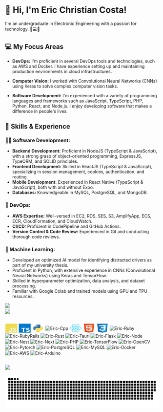 # 👋 Hi, I'm Eric Christian Costa!
I'm an undergraduate in Electronic Engineering with a passion for technology. 🤖💻🔌

## 💻 My Focus Areas
- **DevOps:** I'm proficient in several DevOps tools and technologies, such as AWS and Docker. I have experience setting up and maintaining production environments in cloud infrastructures.

- **Computer Vision:** I worked with Convolutional Neural Networks (CNNs) using Keras to solve complex computer vision tasks.

- **Software Development:** I'm experienced with a variety of programming languages and frameworks such as JavaScript, TypeScript, PHP, Python, React, and Node.js. I enjoy developing software that makes a difference in people's lives.

## 🚀 Skills & Experience

### 👨‍💻 Software Development:

- **Backend Development:** Proficient in NodeJS (TypeScript & JavaScript), with a strong grasp of object-oriented programming, ExpressJS, TypeORM, and SOLID principles.
- **Frontend Development:** Skilled in ReactJS (TypeScript & JavaScript), specializing in session management, cookies, authentication, and routing.
- **Mobile Development:** Experienced in React Native (TypeScript & JavaScript), both with and without Expo.
- **Databases:** Knowledgeable in MySQL, PostgreSQL, and MongoDB.

### 🔧 DevOps:

- **AWS Expertise:** Well-versed in EC2, RDS, SES, S3, AmplifyApp, ECS, ECR, CloudFormation, and CloudWatch.
- **CI/CD:** Proficient in CodePipeline and GitHub Actions.
- **Version Control & Code Review:** Experienced in Git and conducting thorough code reviews.

### 🤖 Machine Learning:

- Developed an optimized AI model for identifying distracted drivers as part of my university thesis.
- Proficient in Python, with extensive experience in CNNs (Convolutional Neural Networks) using Keras and TensorFlow.
- Skilled in hyperparameter optimization, data analysis, and dataset processing.
- Familiar with Google Colab and trained models using GPU and TPU resources.

<div style = "display:flex; flex-direction: column">
  <a href="https://github.com/EricCostaDev">
  <img height="180em" src="https://github-readme-stats.vercel.app/api?username=EricCostaDev&show_icons=true&theme=dracula&include_all_commits=true&count_private=true"/>
  </a>
  <a href="https://github.com/EricCostaDev">
  <img height="180em"  src="https://github-readme-stats.vercel.app/api/top-langs/?username=EricCostaDev&layout=compact&langs_count=7&theme=dracula"/>
  </a>
</div>

 ##

<div style="display: inline_block">
  <img align="center" alt="Eric-Js" height="30" width="40" src="https://raw.githubusercontent.com/devicons/devicon/master/icons/javascript/javascript-plain.svg">
  <img align="center" alt="Eric-Ts" height="30" width="40" src="https://raw.githubusercontent.com/devicons/devicon/master/icons/typescript/typescript-plain.svg">
  <img align="center" alt="Eric-Python" height="30" width="40" src="https://raw.githubusercontent.com/devicons/devicon/master/icons/python/python-original.svg">
  <img align="center" alt="Eric-Cpp" height="30" width="40" src="https://cdn.jsdelivr.net/gh/devicons/devicon/icons/cplusplus/cplusplus-original.svg">
  <img align="center" alt="Eric-React" height="30" width="40" src="https://raw.githubusercontent.com/devicons/devicon/master/icons/react/react-original.svg">
  <img align="center" alt="Eric-HTML" height="30" width="40" src="https://raw.githubusercontent.com/devicons/devicon/master/icons/html5/html5-original.svg">
  <img align="center" alt="Eric-CSS" height="30" width="40" src="https://raw.githubusercontent.com/devicons/devicon/master/icons/css3/css3-original.svg">         
  <img align="center" alt="Eric-Ruby" height="30" width="40" src="https://cdn.jsdelivr.net/gh/devicons/devicon@latest/icons/ruby/ruby-plain-wordmark.svg" />
  <img align="center" alt="Eric-RubyRails" height="30" width="40" src="https://cdn.jsdelivr.net/gh/devicons/devicon@latest/icons/rails/rails-original-wordmark.svg" />
  <img align="center" alt="Eric-Rust" height="30" width="40" src="https://cdn.jsdelivr.net/gh/devicons/devicon@latest/icons/rust/rust-original.svg" />
  <img align="center" alt="Eric-Tauri" height="30" width="40" src="https://cdn.jsdelivr.net/gh/devicons/devicon@latest/icons/tauri/tauri-original-wordmark.svg" />
  <img align="center" alt="Eric-Flask" height="30" width="40" src="https://cdn.jsdelivr.net/gh/devicons/devicon@latest/icons/flask/flask-original-wordmark.svg" />
  <img align="center" alt="Eric-Node" height="30" width="40" src="https://cdn.jsdelivr.net/gh/devicons/devicon/icons/nodejs/nodejs-original.svg" />
  <img align="center" alt="Eric-Nest" height="30" width="40" src="https://cdn.jsdelivr.net/gh/devicons/devicon@latest/icons/nestjs/nestjs-original-wordmark.svg" />
  <img align="center" alt="Eric-Next" height="30" width="40" src="https://cdn.jsdelivr.net/gh/devicons/devicon@latest/icons/nextjs/nextjs-original-wordmark.svg" />
  <img align="center" alt="Eric-PHP" height="30" width="40" src="https://cdn.jsdelivr.net/gh/devicons/devicon@latest/icons/php/php-original.svg" />
           
  <img align="center" alt="Eric-TensorFlow" height="30" width="40" src="https://cdn.jsdelivr.net/gh/devicons/devicon/icons/tensorflow/tensorflow-original.svg" />
  <img align="center" alt="Eric-OpenCV" height="30" width="40" src="https://cdn.jsdelivr.net/gh/devicons/devicon/icons/opencv/opencv-original-wordmark.svg" />
  <img align="center" alt="Eric-Pytorch" height="30" width="40" src="https://cdn.jsdelivr.net/gh/devicons/devicon/icons/pytorch/pytorch-plain-wordmark.svg" />
 
  <img align="center" alt="Eric-PostgreSQL" height="30" width="40" src="https://cdn.jsdelivr.net/gh/devicons/devicon/icons/postgresql/postgresql-plain-wordmark.svg" />
  <img align="center" alt="Eric-MySQL" height="30" width="40" src="https://cdn.jsdelivr.net/gh/devicons/devicon/icons/mysql/mysql-original-wordmark.svg" />

  <img align="center" alt="Eric-Docker" height="30" width="40" src="https://cdn.jsdelivr.net/gh/devicons/devicon/icons/docker/docker-plain-wordmark.svg" /> 
  <img align="center" alt="Eric-AWS" height="30" width="40" src="https://cdn.jsdelivr.net/gh/devicons/devicon/icons/amazonwebservices/amazonwebservices-plain-wordmark.svg" />
  <img align="center" alt="Eric-Arduino" height="30" width="40" src="https://cdn.jsdelivr.net/gh/devicons/devicon/icons/arduino/arduino-original-wordmark.svg" />
 
 
 
</div>
  
  ##
 
<div>
  <a href="https://www.linkedin.com/in/eric-christian-costa/" target="_blank"><img src="https://img.shields.io/badge/-LinkedIn-%230077B5?style=for-the-badge&logo=linkedin&logoColor=white" target="_blank"></a> 
 
  ![Snake animation](https://github.com/EricCostaDev/EricCostaDev/blob/output/github-contribution-grid-snake.svg)
 
</div>
